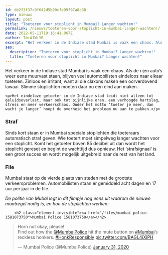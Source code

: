 ```yaml
---
id: de2f3f37c9f642d5b90cfe99f97a8c38
type: nieuws
layout: post
title: "Toeteren voor stoplicht in Mumbai? Langer wachten!"
permalink: /nieuws/toeteren-voor-stoplicht-in-mumbai-langer-wachten!/
date: 2022-05-11T19:16:41.067Z
author: 7biA1WiYB
excerpt: "Het verkeer in de Indiase stad Mumbai is vaak een chaos. Als de rijen auto’s weer eens muurvast staan, blijven veel automobilisten eindeloos naar elkaar toeteren. Zinloos en irritant, want al die claxons maken een oorverdovend lawaai. Slimme stoplichten moeten daar nu een eind aan maken.  "
seo:
  description: "Toeteren voor stoplicht in Mumbai? Langer wachten!"
  title: "Toeteren voor stoplicht in Mumbai? Langer wachten!"
---
```

Het verkeer in de Indiase stad Mumbai is vaak een chaos. Als de rijen auto’s weer eens muurvast staan, blijven veel automobilisten eindeloos naar elkaar toeteren. Zinloos en irritant, want al die claxons maken een oorverdovend lawaai. Slimme stoplichten moeten daar nu een eind aan maken.  

    <p>Het eindeloze getoeter in de Indiase stad leidt niet alleen tot geluidsoverlast, maar ook tot pijnlijke oren, een verhoogde hartslag, stress en meer verkeerschaos. Onder het motto ‘toeter je meer, dan wacht je langer’ hoopt de overheid het probleem nu aan te pakken.</p>
<h3>Straf</h3>
<p>Sinds kort staan er in Mumbai speciale stoplichten die toeteraars automatisch straf geven. Wie toetert moet simpelweg langer wachten voor een stoplicht. Komt het getoeter boven 85 decibel uit dan wordt het stoplicht gereset en begint de wachttijd dus opnieuw. Het ‘strafsignaal’ is een groot succes en wordt mogelijk uitgebreid naar de rest van het land.</p>
<h3>File</h3>
<p>Mumbai staat op de vierde plaats van steden met de grootste verkeersproblemen. Automobilisten staan er gemiddeld acht dagen en 17 uur per jaar in de file.</p>
<p><em>De politie van Mubai legt in dit filmpje nog eens uit waarom de nieuwe maatregel nodig is, en hoe de stoplichten werken:</em><br><div class="media media-element-container media-default"><div id="file-539709" class="file file-document file-text-oembed">

        <h2 class="element-invisible"><a href="/files/mumbai-police-1581073750">Mumbai Police 1581073750</a></h2>
    
  
  <div class="content">
    
<blockquote class="twitter-tweet" data-width="550"><p lang="en" dir="ltr">Horn not okay, please! <br>Find out how the <a href="https://twitter.com/MumbaiPolice?ref_src=twsrc%5Etfw">@MumbaiPolice</a> hit the mute button on <a href="https://twitter.com/hashtag/Mumbai?src=hash&amp;ref_src=twsrc%5Etfw">#Mumbai</a>’s reckless honkers. <a href="https://twitter.com/hashtag/HonkResponsibly?src=hash&amp;ref_src=twsrc%5Etfw">#HonkResponsibly</a> <a href="https://t.co/BAGL4iXiPH">pic.twitter.com/BAGL4iXiPH</a></p>&mdash; Mumbai Police (@MumbaiPolice) <a href="https://twitter.com/MumbaiPolice/status/1223090017397960705?ref_src=twsrc%5Etfw">January 31, 2020</a></blockquote>
<script async="" src="https://platform.twitter.com/widgets.js" charset="utf-8"></script>
  </div>

  
</div>
</div>  
